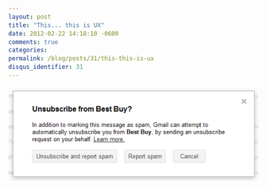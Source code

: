 ```yaml
---
layout: post
title: "This... this is UX"
date: 2012-02-22 14:18:10 -0600
comments: true
categories:
permalink: /blog/posts/31/this-this-is-ux
disqus_identifier: 31
---
```


![UX in Action](/blog/images/36.png)